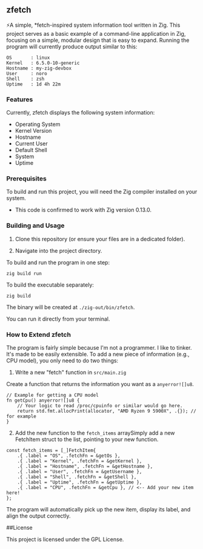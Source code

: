 ## zfetch 

⚡A simple, *fetch-inspired system information tool written in Zig. This project serves as a basic example of a command-line application in Zig, focusing on a simple, modular design that is easy to expand. Running the program will currently produce output similar to this:

```
OS       : linux
Kernel   : 6.5.0-10-generic
Hostname : my-zig-devbox
User     : noro
Shell    : zsh
Uptime   : 1d 4h 22m
```

### Features

Currently, zfetch displays the following system information:

* Operating System
* Kernel Version
* Hostname
* Current User
* Default Shell
* System 
* Uptime

### Prerequisites

To build and run this project, you will need the Zig compiler installed on your system.

* This code is confirmed to work with Zig version 0.13.0.

### Building and Usage 

1. Clone this repository (or ensure your files are in a dedicated folder).

2. Navigate into the project directory. 

To build and run the program in one step:

```
zig build run
```

To build the executable separately:

```
zig build
```

The binary will be created at ```./zig-out/bin/zfetch```. 

You can run it directly from your terminal.

### How to Extend zfetch 

The program is fairly simple because I'm not a programmer. I like to tinker. It's made to be easily extensible. To add a new piece of information (e.g., CPU model), you only need to do two things:

1. Write a new "fetch" function in ```src/main.zig```

Create a function that returns the information you want as a ```anyerror![]u8```.

```
// Example for getting a CPU model
fn getCpu() anyerror![]u8 {
    // Your logic to read /proc/cpuinfo or similar would go here.
    return std.fmt.allocPrint(allocator, "AMD Ryzen 9 5900X", .{}); // for example
}
```
2. Add the new function to the ```fetch_items``` arraySimply add a new FetchItem struct to the list, pointing to your new function.

```
const fetch_items = [_]FetchItem{
    .{ .label = "OS", .fetchFn = &getOs },
    .{ .label = "Kernel", .fetchFn = &getKernel },
    .{ .label = "Hostname", .fetchFn = &getHostname },
    .{ .label = "User", .fetchFn = &getUsername },
    .{ .label = "Shell", .fetchFn = &getShell },
    .{ .label = "Uptime", .fetchFn = &getUptime },
    .{ .label = "CPU", .fetchFn = &getCpu }, // <-- Add your new item here!
};
```

The program will automatically pick up the new item, display its label, and align the output correctly.

##License

This project is licensed under the GPL License.